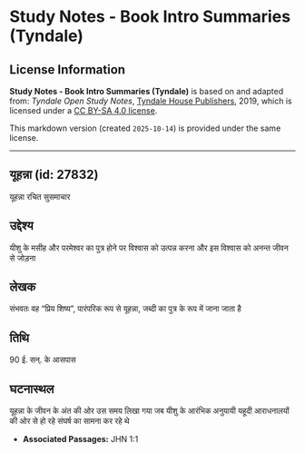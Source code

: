 # Study Notes - Book Intro Summaries (Tyndale)

## License Information

**Study Notes - Book Intro Summaries (Tyndale)** is based on and adapted from: _Tyndale Open Study Notes_, [Tyndale House Publishers](https://tyndaleopenresources.com/), 2019, which is licensed under a [CC BY-SA 4.0 license](https://creativecommons.org/licenses/by-sa/4.0/legalcode.en).

This markdown version (created `2025-10-14`) is provided under the same license.



--------------------------------

## यूहन्ना (id: 27832)

यूहन्ना रचित सुसमाचार

उद्देश्य
--------

यीशु के मसीह और परमेश्वर का पुत्र होने पर विश्वास को उत्पन्न करना और इस विश्वास को अनन्त जीवन से जोड़ना

लेखक
----

संभवतः वह “प्रिय शिष्य”, पारंपरिक रूप से यूहन्ना, जब्दी का पुत्र के रूप में जाना जाता है

तिथि
----

90 ई. सन्. के आसपास

घटनास्थल
--------

यूहन्ना के जीवन के अंत की ओर उस समय लिखा गया जब यीशु के आरंभिक अनुयायी यहूदी आराधनालयों की ओर से हो रहे संघर्ष का सामना कर रहे थे

* **Associated Passages:** JHN 1:1

